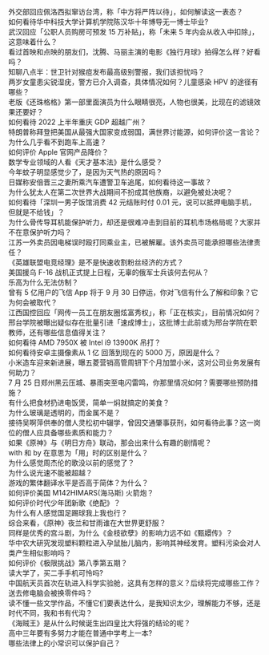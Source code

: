 外交部回应佩洛西拟窜访台湾，称「中方将严阵以待」，如何解读这一表态？  
如何看待华中科技大学计算机学院陈汉华十年博导无一博士毕业?  
武汉回应「公职人员购房可预发 15 万补贴」，称「未来 5 年内会从收入中扣除」，这意味着什么？  
看过首映和点映的朋友们，沈腾、马丽主演的电影《独行月球》拍得怎么样？好看吗？  
知聊八点半：世卫针对猴痘发布最高级别警报，我们该担忧吗？  
两岁女童患尖锐湿疣，警方已介入调查，具体情况如何？儿童感染 HPV 的途径有哪些？  
老版《还珠格格》第一部里面演员为什么眼睛很亮，人物也很美，比现在的滤镜效果还要好？  
如何看待 2022 上半年重庆 GDP 超越广州？  
特朗普称拜登把美国从最强大国家变成弱国，满世界讨能源，如何评价这一言论？  
为什么几乎看不到跑车上高速？  
如何评价 Apple 官网产品降价？  
数学专业领域的人看《天才基本法》是什么感受？  
今年蚊子明显感觉少了，是因为天气热的原因吗？  
日媒称安倍晋三之妻所乘汽车遭警卫车追尾，如何看待这一事故？  
为什么犹太人在第二次世界大战期间不扮成其他族裔，以避免被处决呢？  
如何看待「深圳一男子饭馆消费 42 元结账时付 0.01 元，说可以抵押电脑手机，但就是不给钱」？  
为什么骨传导耳机能保护听力，却还是很难冲击到目前的耳机市场格局呢？大家并不在意保护听力吗？  
江苏一外卖员因电梯误时殴打同乘业主，已被解雇。该外卖员可能承担哪些法律责任？  
《英雄联盟电竞经理》是不是快速收割粉丝经济的方式？  
美国援乌 F-16 战机正式提上日程，无辜的俄军士兵该何去何从？  
乐高为什么无法仿制？  
曾有 5 亿用户的飞信 App 将于 9 月 30 日停运，你对飞信有什么了解和印象？它为何会被取代？  
江西国控回应「网传一员工在朋友圈炫富秀权」，称「正在核实」，目前情况如何？  
邢台学院被曝出疑似存在批量引进「速成博士」，这批博士此前或为邢台学院在职教师，还有哪些信息值得关注？  
如何看待 AMD 7950X 被 Intel i9 13900K 吊打？  
如何看待安卓主摄像素从 1 亿 回落到现在的 5000 万，原因是什么？  
小米造车迎来新进展，曝五菱营销高管周钘下个月加盟小米，这对公司业务发展有何助力？  
7 月 25 日郑州黑云压城、暴雨突至电闪雷鸣，你那里情况如何？需要哪些预防措施？  
有什么把食材扔进电饭煲，简单一焖就搞定的美食？  
为什么玻璃是透明的，而金属不是？  
接待吴啊萍供奉的僧人灵松初中辍学，曾因交通肇事获刑，如何看待此事？这一岗位的僧人应具备哪些素质和能力？  
如果《原神》与《明日方舟》联动，那会出来什么有趣的剧情呢？  
with 和 by 在意思为「用」时的区别是什么？  
为什么感觉周杰伦的歌没以前的感觉了？  
为什么说光速不能被超越？  
游戏的繁体翻译水平是否高于简体？为什么？  
如何评价美国 M142HIMARS(海马斯) 火箭炮？  
如何评价时代少年团新歌《绝配》？  
为什么有人感觉国足踢球我上我也行？  
综合来看，《原神》夜兰和甘雨谁在大世界更舒服？  
同样是优秀的宫斗剧，为什么《金枝欲孽》的影响力远不如《甄嬛传》？  
华中农大研究发现塑料颗粒进入孕鼠胎儿脑内，影响其神经发育。塑料污染会对人类产生相似影响吗？  
如何评价《极限挑战》第八季第五期？  
读大学了，买二手手机可怜吗?  
中国航天员首次在轨进入科学实验舱，这具有怎样的意义？后续将完成哪些工作？  
送去修电脑会被换零件吗？  
读不懂一些文学作品，不懂它们要表达什么，是我知识太少，理解能力不够，还是时代不同，我和书有代沟？  
《海贼王》是从什么时候诞生出四皇比大将强的结论的呢？  
高中三年要有多努力才能在普通中学考上一本?  
哪些法律上的小常识可以保护自己？  
